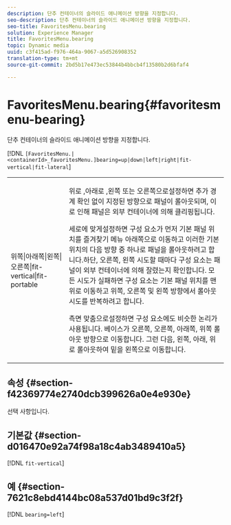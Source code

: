```yaml
---
description: 단추 컨테이너의 슬라이드 애니메이션 방향을 지정합니다.
seo-description: 단추 컨테이너의 슬라이드 애니메이션 방향을 지정합니다.
seo-title: FavoritesMenu.bearing
solution: Experience Manager
title: FavoritesMenu.bearing
topic: Dynamic media
uuid: c3f415ad-f976-464a-9067-a5d526908352
translation-type: tm+mt
source-git-commit: 2bd5b17e473ec53844b4bbcb4f13580b2d6bfaf4

---
```



# FavoritesMenu.bearing{#favoritesmenu-bearing}

단추 컨테이너의 슬라이드 애니메이션 방향을 지정합니다.

[!DNL `[FavoritesMenu.|<containerId>_favoritesMenu.]bearing=up|down|left|right|fit-vertical|fit-lateral`]

<table id="table_2B109D2F91E64B5382B31921C3780FA5"> 
 <tbody> 
  <tr> 
   <td colname="col1"> <p><span class="codeph"> 위쪽|아래쪽|왼쪽|오른쪽|fit-vertical|fit-portable</span> </p> </td> 
   <td colname="col2"> <p> 위로 <span class="codeph"> ,</span>아래로 <span class="codeph"> ,</span>왼쪽 <span class="codeph"> 또는 오른쪽으로</span><span class="codeph"></span>설정하면 추가 경계 확인 없이 지정된 방향으로 패널이 롤아웃되며, 이로 인해 패널은 외부 컨테이너에 의해 클리핑됩니다. </p> <p>세로에 <span class="codeph"> 맞게</span>설정하면 구성 요소가 먼저 기본 패널 위치를 즐겨찾기 메뉴 아래쪽으로 이동하고 이러한 기본 위치의 다음 방향 중 하나로 패널을 롤아웃하려고 합니다.하단, 오른쪽, 왼쪽 시도할 때마다 구성 요소는 패널이 외부 컨테이너에 의해 잘렸는지 확인합니다. 모든 시도가 실패하면 구성 요소는 기본 패널 위치를 맨 위로 이동하고 위쪽, 오른쪽 및 왼쪽 방향에서 롤아웃 시도를 반복하려고 합니다. </p> <p>측면 <span class="codeph"> 맞춤으로</span>설정하면 구성 요소에도 비슷한 논리가 사용됩니다. 베이스가 오른쪽, 오른쪽, 아래쪽, 위쪽 롤아웃 방향으로 이동합니다. 그런 다음, 왼쪽, 아래, 위로 롤아웃하여 밑을 왼쪽으로 이동합니다. </p> </td> 
  </tr> 
 </tbody> 
</table>

## 속성 {#section-f42369774e2740dcb399626a0e4e930e}

선택 사항입니다.

## 기본값 {#section-d016470e92a74f98a18c4ab3489410a5}

[!DNL `fit-vertical`]

## 예 {#section-7621c8ebd4144bc08a537d01bd9c3f2f}

[!DNL `bearing=left`]
